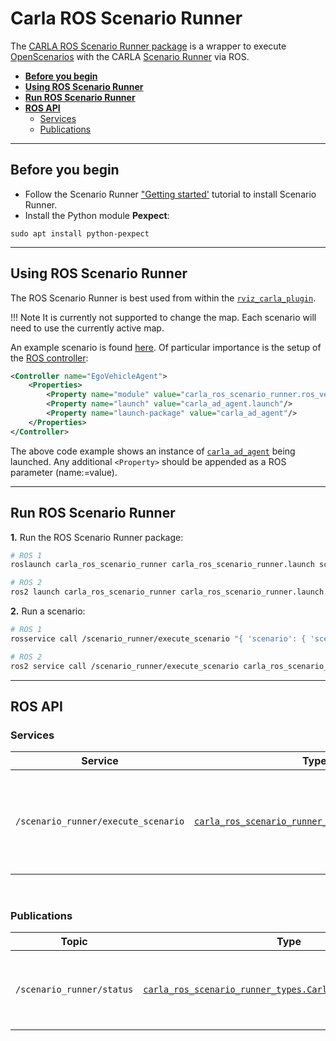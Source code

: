 # Carla ROS Scenario Runner

The [CARLA ROS Scenario Runner package](https://github.com/carla-simulator/ros-bridge/tree/master/carla_ros_scenario_runner) is a wrapper to execute [OpenScenarios](https://www.asam.net/standards/detail/openscenario/) with the CARLA [Scenario Runner](https://github.com/carla-simulator/scenario_runner) via ROS.

- [__Before you begin__](#before-you-begin)
- [__Using ROS Scenario Runner__](#using-ros-scenario-runner)
- [__Run ROS Scenario Runner__](#run-ros-scenario-runner)
- [__ROS API__](#ros-api)
    - [Services](#services)
    - [Publications](#publications)

---

## Before you begin

- Follow the Scenario Runner ["Getting started'](https://github.com/carla-simulator/scenario_runner/blob/master/Docs/getting_started.md) tutorial to install Scenario Runner.
- Install the Python module __Pexpect__:

```shell
sudo apt install python-pexpect
```
---

## Using ROS Scenario Runner

The ROS Scenario Runner is best used from within the [`rviz_carla_plugin`](rviz_plugin.md).

!!! Note
    It is currently not supported to change the map. Each scenario will need to use the currently active map.

An example scenario is found [here](https://github.com/carla-simulator/ros-bridge/blob/master/carla_ad_demo/config/FollowLeadingVehicle.xosc). Of particular importance is the setup of the [ROS controller](https://github.com/carla-simulator/ros-bridge/blob/master/carla_ad_demo/config/FollowLeadingVehicle.xosc#L78):

```xml
<Controller name="EgoVehicleAgent">
    <Properties>
        <Property name="module" value="carla_ros_scenario_runner.ros_vehicle_control" />
        <Property name="launch" value="carla_ad_agent.launch"/>
        <Property name="launch-package" value="carla_ad_agent"/>
    </Properties>
</Controller>
```

The above code example shows an instance of [`carla_ad_agent`](carla_ad_agent.md) being launched. Any additional `<Property>` should be appended as a ROS parameter (name:=value).

---

## Run ROS Scenario Runner

__1.__ Run the ROS Scenario Runner package:

```sh
# ROS 1
roslaunch carla_ros_scenario_runner carla_ros_scenario_runner.launch scenario_runner_path:=<path_to_scenario_runner>

# ROS 2
ros2 launch carla_ros_scenario_runner carla_ros_scenario_runner.launch.py scenario_runner_path:=<path_to_scenario_runner>
```

__2.__ Run a scenario:

```sh
# ROS 1
rosservice call /scenario_runner/execute_scenario "{ 'scenario': { 'scenario_file': '<full_path_to_openscenario_file>' } }"

# ROS 2
ros2 service call /scenario_runner/execute_scenario carla_ros_scenario_runner_types/srv/ExecuteScenario "{ 'scenario': { 'scenario_file': '<full_path_to_openscenario_file>' } }"
```

---

## ROS API

### Services

| Service | Type | Description |
|---------|------|-------------|
| `/scenario_runner/execute_scenario` | [`carla_ros_scenario_runner_types.ExecuteScenario`](https://github.com/carla-simulator/ros-bridge/blob/ros2/carla_ros_scenario_runner_types/srv/ExecuteScenario.srv) | Execute a scenario. If another scenario is currently running, it gets stopped. |

<br>

### Publications

| Topic | Type | Description |
|-------|------|-------------|
| `/scenario_runner/status` | [`carla_ros_scenario_runner_types.CarlaScenarioRunnerStatus`](https://github.com/carla-simulator/ros-bridge/blob/ros2/carla_ros_scenario_runner_types/msg/CarlaScenarioRunnerStatus.msg) | The current status of the scenario runner execution (used by the [rviz_carla_plugin](rviz_plugin.md)) |

<br>
